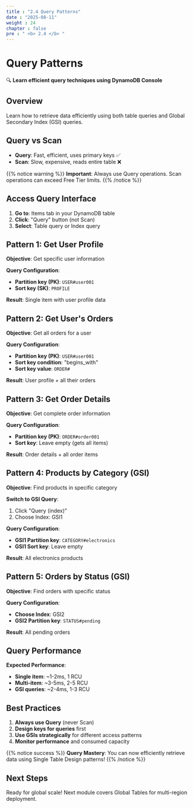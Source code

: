 ```yaml
---
title : "2.4 Query Patterns"
date : "2025-08-11"
weight : 24
chapter : false
pre : " <b> 2.4 </b> "
---
```


# Query Patterns

🔍 **Learn efficient query techniques using DynamoDB Console**

## Overview

Learn how to retrieve data efficiently using both table queries and Global Secondary Index (GSI) queries.

## Query vs Scan

- **Query**: Fast, efficient, uses primary keys ✅
- **Scan**: Slow, expensive, reads entire table ❌

{{% notice warning %}}
**Important**: Always use Query operations. Scan operations can exceed Free Tier limits.
{{% /notice %}}

## Access Query Interface

1. **Go to**: Items tab in your DynamoDB table
2. **Click**: "Query" button (not Scan)
3. **Select**: Table query or Index query

## Pattern 1: Get User Profile

**Objective**: Get specific user information

**Query Configuration**:
- **Partition key (PK)**: `USER#user001`
- **Sort key (SK)**: `PROFILE`

**Result**: Single item with user profile data

## Pattern 2: Get User's Orders

**Objective**: Get all orders for a user

**Query Configuration**:
- **Partition key (PK)**: `USER#user001`
- **Sort key condition**: "begins_with"
- **Sort key value**: `ORDER#`

**Result**: User profile + all their orders

## Pattern 3: Get Order Details

**Objective**: Get complete order information

**Query Configuration**:
- **Partition key (PK)**: `ORDER#order001`
- **Sort key**: Leave empty (gets all items)

**Result**: Order details + all order items

## Pattern 4: Products by Category (GSI)

**Objective**: Find products in specific category

**Switch to GSI Query**:
1. Click "Query (index)"
2. Choose Index: GSI1

**Query Configuration**:
- **GSI1 Partition key**: `CATEGORY#electronics`
- **GSI1 Sort key**: Leave empty

**Result**: All electronics products

## Pattern 5: Orders by Status (GSI)

**Objective**: Find orders with specific status

**Query Configuration**:
- **Choose Index**: GSI2
- **GSI2 Partition key**: `STATUS#pending`

**Result**: All pending orders

## Query Performance

**Expected Performance**:
- **Single item**: ~1-2ms, 1 RCU
- **Multi-item**: ~3-5ms, 2-5 RCU
- **GSI queries**: ~2-4ms, 1-3 RCU

## Best Practices

1. **Always use Query** (never Scan)
2. **Design keys for queries** first
3. **Use GSIs strategically** for different access patterns
4. **Monitor performance** and consumed capacity

{{% notice success %}}
**Query Mastery**: You can now efficiently retrieve data using Single Table Design patterns!
{{% /notice %}}

## Next Steps

Ready for global scale! Next module covers Global Tables for multi-region deployment.
